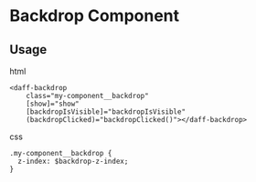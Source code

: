 # Backdrop Component

## Usage 

html
```
<daff-backdrop
    class="my-component__backdrop"
    [show]="show"
    [backdropIsVisible]="backdropIsVisible"
    (backdropClicked)="backdropClicked()"></daff-backdrop>
```

css
```
.my-component__backdrop {
  z-index: $backdrop-z-index;
}
```
